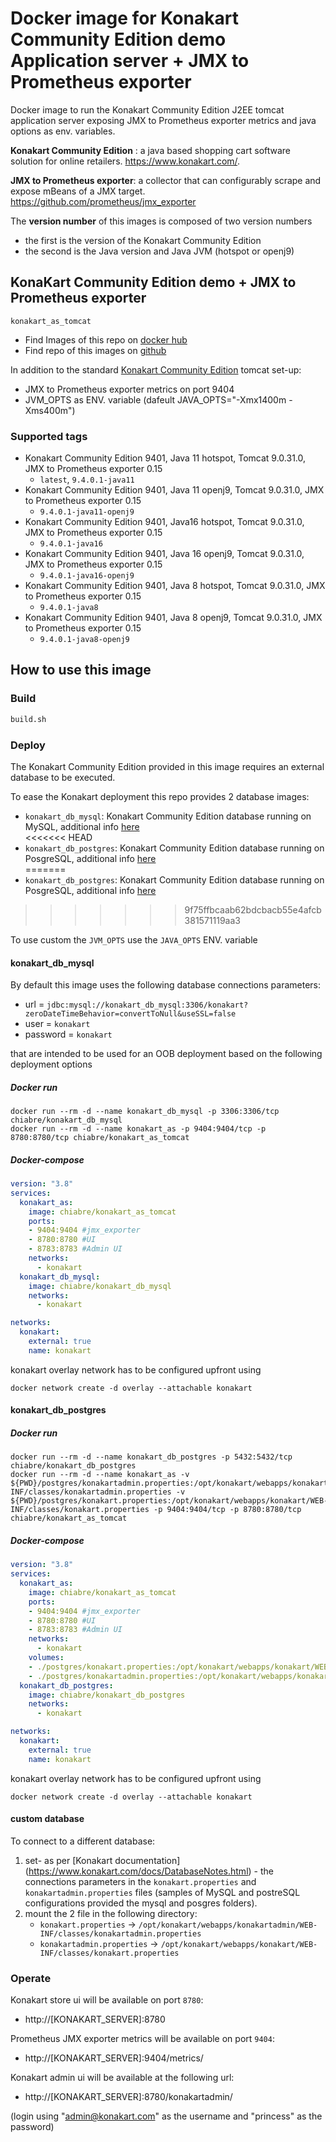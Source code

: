 # Docker image for Konakart Community Edition demo Application server + JMX to Prometheus exporter

Docker image to run the Konakart Community Edition J2EE tomcat application server exposing JMX to Prometheus exporter metrics and java options as env. variables.

**Konakart Community Edition** : a java based shopping cart software solution for online retailers. https://www.konakart.com/.

**JMX to Prometheus exporter**: a collector that can configurably scrape and expose mBeans of a JMX target. https://github.com/prometheus/jmx_exporter

The **version number** of this images is composed of two version numbers
  * the first is the version of the Konakart Community Edition 
  * the second is the Java version and Java JVM (hotspot or openj9) 

## KonaKart Community Edition demo + JMX to Prometheus exporter

`konakart_as_tomcat`

* Find Images of this repo on [docker hub](https://hub.docker.com/repository/docker/chiabre/konakart_as_tomcat)
* Find repo of this images on [github](https://github.com/chiabre/konakart_dockerized/konakart_as_tomcat)

In addition to the standard [Konakart Community Edition](https://www.konakart.com/downloads/community_edition/) tomcat set-up:
* JMX to Prometheus exporter metrics on port 9404
* JVM_OPTS as ENV. variable (dafeult JAVA_OPTS="-Xmx1400m -Xms400m")

### Supported tags

* Konakart Community Edition 9401, Java 11 hotspot, Tomcat 9.0.31.0, JMX to Prometheus exporter 0.15
   * `latest`, `9.4.0.1-java11`
* Konakart Community Edition 9401, Java 11 openj9, Tomcat 9.0.31.0, JMX to Prometheus exporter 0.15
   * `9.4.0.1-java11-openj9`
* Konakart Community Edition 9401, Java16 hotspot, Tomcat 9.0.31.0, JMX to Prometheus exporter 0.15
   * `9.4.0.1-java16`
* Konakart Community Edition 9401, Java 16 openj9, Tomcat 9.0.31.0, JMX to Prometheus exporter 0.15
   * `9.4.0.1-java16-openj9`
* Konakart Community Edition 9401, Java 8 hotspot, Tomcat 9.0.31.0, JMX to Prometheus exporter 0.15
   * `9.4.0.1-java8`
* Konakart Community Edition 9401, Java 8 openj9, Tomcat 9.0.31.0, JMX to Prometheus exporter 0.15
   * `9.4.0.1-java8-openj9`

## How to use this image

### Build

```bash
build.sh
```

### Deploy

The Konakart Community Edition provided in this image requires an external database to be executed. 

To ease the Konakart deployment this repo provides 2 database images:

* `konakart_db_mysql`: Konakart Community Edition database running on MySQL, additional info [here](/konakart_db_mysql/README.md)  
<<<<<<< HEAD
* `konakart_db_postgres`: Konakart Community Edition database running on PosgreSQL, additional info [here](/konakart_db_postgres/README.md)  
=======
* `konakart_db_postgres`: Konakart Community Edition database running on PosgreSQL, additional info [here](/konakart_dockerized/konakart_db_postgres/README.md)  
>>>>>>> 9f75ffbcaab62bdcbacb55e4afcb381571119aa3

To use custom the `JVM_OPTS` use the `JAVA_OPTS` ENV. variable

#### konakart_db_mysql

By default this image uses the following database connections parameters: 

* url = `jdbc:mysql://konakart_db_mysql:3306/konakart?zeroDateTimeBehavior=convertToNull&useSSL=false`
* user = `konakart`
* password = `konakart`

that are intended to be used for an OOB deployment based on the following deployment options

##### Docker run

```console
docker run --rm -d --name konakart_db_mysql -p 3306:3306/tcp chiabre/konakart_db_mysql
docker run --rm -d --name konakart_as -p 9404:9404/tcp -p 8780:8780/tcp chiabre/konakart_as_tomcat
```

##### Docker-compose

```yaml
version: "3.8"
services:
  konakart_as:
    image: chiabre/konakart_as_tomcat
    ports:
    - 9404:9404 #jmx_exporter
    - 8780:8780 #UI
    - 8783:8783 #Admin UI
    networks: 
      - konakart
  konakart_db_mysql:
    image: chiabre/konakart_db_mysql
    networks: 
      - konakart

networks:
  konakart:
    external: true
    name: konakart
```

konakart overlay network has to be configured upfront using

```console
docker network create -d overlay --attachable konakart
```

#### konakart_db_postgres

##### Docker run

```console
docker run --rm -d --name konakart_db_postgres -p 5432:5432/tcp chiabre/konakart_db_postgres
docker run --rm -d --name konakart_as -v ${PWD}/postgres/konakartadmin.properties:/opt/konakart/webapps/konakartadmin/WEB-INF/classes/konakartadmin.properties -v ${PWD}/postgres/konakart.properties:/opt/konakart/webapps/konakart/WEB-INF/classes/konakart.properties -p 9404:9404/tcp -p 8780:8780/tcp chiabre/konakart_as_tomcat
```

##### Docker-compose

```yaml
version: "3.8"
services:
  konakart_as:
    image: chiabre/konakart_as_tomcat
    ports:
    - 9404:9404 #jmx_exporter
    - 8780:8780 #UI
    - 8783:8783 #Admin UI
    networks: 
      - konakart
    volumes:
    - ./postgres/konakart.properties:/opt/konakart/webapps/konakart/WEB-INF/classes/konakart.properties:ro
    - ./postgres/konakartadmin.properties:/opt/konakart/webapps/konakartadmin/WEB-INF/classes/konakartadmin.properties:ro
  konakart_db_postgres:
    image: chiabre/konakart_db_postgres
    networks: 
      - konakart

networks:
  konakart:
    external: true
    name: konakart
```

konakart overlay network has to be configured upfront using

```console
docker network create -d overlay --attachable konakart
```

#### custom database 

To connect to a different database: 

1. set- as per [Konakart documentation] (https://www.konakart.com/docs/DatabaseNotes.html) - the connections parameters in the `konakart.properties` and `konakartadmin.properties` files (samples of MySQL and postreSQL configurations provided the mysql and posgres folders).
2. mount the 2 file in the following directory:
    * `konakart.properties` -> `/opt/konakart/webapps/konakartadmin/WEB-INF/classes/konakartadmin.properties`
    * `konakartadmin.properties` ->  `/opt/konakart/webapps/konakart/WEB-INF/classes/konakart.properties`


### Operate

Konakart store ui will be available on port `8780`:

* http://[KONAKART_SERVER]:8780

Prometheus JMX exporter metrics will be available on port `9404`:

* http://[KONAKART_SERVER]:9404/metrics/

Konakart admin ui will be available at the following url:

* http://[KONAKART_SERVER]:8780/konakartadmin/

(login using "admin@konakart.com" as the username and "princess" as the password)

